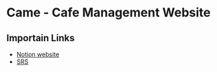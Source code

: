 # Came - Cafe Management Website
## Importain Links
- [Notion website](https://melon-backpack-8a5.notion.site/Came-Cafe-Management-19deca09484b80a18b2dc8494d1190bf?pvs=4)
- [SRS](https://1drv.ms/w/c/d8f0bbf081ef9093/EdD_YtlhDyhIrX675EEPk-gB5lOn2c2sZ3WT9EDzCvQ8lw?e=uGzleE)

